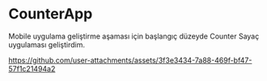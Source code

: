# CounterApp
Mobile uygulama geliştirme aşaması için başlangıç düzeyde Counter Sayaç uygulaması geliştirdim.



https://github.com/user-attachments/assets/3f3e3434-7a88-469f-bf47-57f1c21494a2

